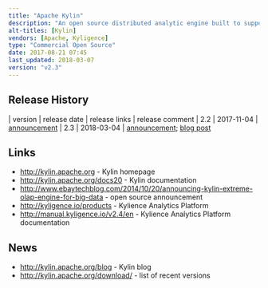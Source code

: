 ```yaml
---
title: "Apache Kylin"
description: "An open source distributed analytic engine built to support sub-second OLAP / star schema style queries using SQL on extremely large datasets on Hadoop. Data is read from a star schema data model in Hive to build a data cube of pre-calculated metrics by dimensions using MapReduce with the results stored in a key-value datastore (HBase). SQL queries can be submitted to the query engine, with results returned with sub-second latency if the required data exists in an HBase cube, otherwise the query is optionally routed back to its original source on Hadoop. Supports compression of large datasets by dictionary encoding cube data using a triple data structure, combination pruning and aggregation grouping of dimensions for efficient data storage, and uses approximation query capability (HyperLogLog) to estimate distinct items and TopN to answer top-k queries. Row keys are composed by dimension encoded values and HBase's fuzzy row filtering is performed directly on the storage nodes to implement low latency lookups. Simple additive and aggregation operations (sum, count or like) are also performed on the storage nodes using HBase coprocessors to provide efficient computational parallelism and minimise network latency. Uses Apache Calcite for SQL parsing and optimisation, comes with an ODBC driver, a JDBC driver and a REST API to integrate with third party business intelligence tools such as Tableau, Microsoft Excel and PowerBI. Includes a web interface and REST API for model building and cube design (with support for hierarchy, joint and derived dimensions), job management (full, incremental and streaming builds) and monitoring and permission management (providing security at a project or cube level).  New beta features include building cubes from Kafka streaming data and cube building using Spark instead of MapReduce. Originally developed at Ebay, donated to the Apache Foundation in November 2014, graduating in November 2015, with a 1.0 release in September 2015, and still under active development. Commercial support available from Kyligence, who distribute their own product based on Kylin replacing HBase with a custom columnar storage engine (with cell level access control and integration with LDAP), along with a web based BI tool for self service analysis and a dashboard for Kylin cluster management."
alt-titles: [Kylin]
vendors: [Apache, Kyligence]
type: "Commercial Open Source"
date: 2017-08-21 07:45
last_updated: 2018-03-07
version: "v2.3"
---
```

## Release History

| version | release date | release links | release comment
| 2.2 | 2017-11-04 | [announcement](https://mail-archives.apache.org/mod_mbox/www-announce/201711.mbox/%3CCA+LQBaRUR4KR_BT+KC+M7M77NXAPfy+mT39bWQBo=dLVYsB5yQ@mail.gmail.com%3E)
| 2.3 | 2018-03-04 | [announcement](http://mail-archives.us.apache.org/mod_mbox/www-announce/201803.mbox/%3CCABh5zFxxo1NKXZT8i0W-Xu7iDc=tZeXRBNBSXgnsYM3T+XaQEg@mail.gmail.com%3E); [blog post](http://kylin.apache.org/blog/2018/03/04/release-v2.3.0/)

## Links

* <http://kylin.apache.org> - Kylin homepage
* <http://kylin.apache.org/docs20> - Kylin documentation
* <http://www.ebaytechblog.com/2014/10/20/announcing-kylin-extreme-olap-engine-for-big-data> - open source announcement
* <http://kyligence.io/products> - Kylience Analytics Platform
* <http://manual.kyligence.io/v2.4/en> - Kylience Analytics Platform documentation

## News

* <http://kylin.apache.org/blog> - Kylin blog
* <http://kylin.apache.org/download/> - list of recent versions
